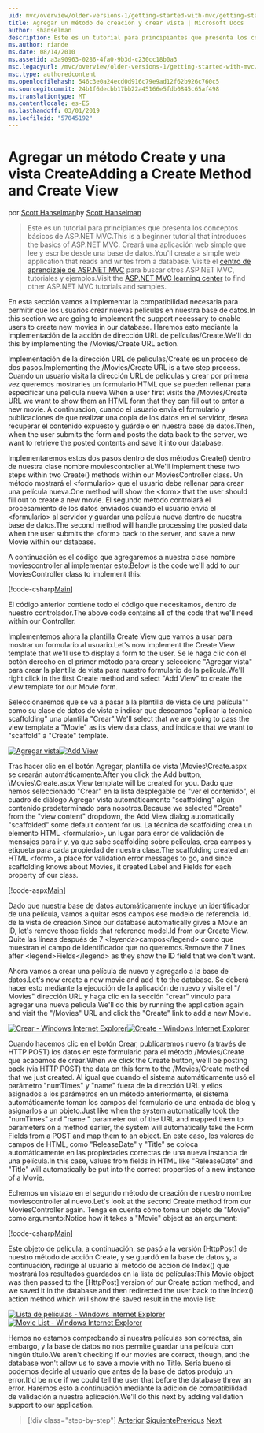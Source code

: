 ```yaml
---
uid: mvc/overview/older-versions-1/getting-started-with-mvc/getting-started-with-mvc-part6
title: Agregar un método de creación y crear vista | Microsoft Docs
author: shanselman
description: Este es un tutorial para principiantes que presenta los conceptos básicos de ASP.NET MVC. Cree una aplicación web simple que lee y escribe desde una base de datos.
ms.author: riande
ms.date: 08/14/2010
ms.assetid: a3a90963-0286-4fa0-9b3d-c230cc18b0a3
msc.legacyurl: /mvc/overview/older-versions-1/getting-started-with-mvc/getting-started-with-mvc-part6
msc.type: authoredcontent
ms.openlocfilehash: 546c3e0a24ecd0d916c79e9ad12f62b926c760c5
ms.sourcegitcommit: 24b1f6decbb17bb22a45166e5fdb0845c65af498
ms.translationtype: MT
ms.contentlocale: es-ES
ms.lasthandoff: 03/01/2019
ms.locfileid: "57045192"
---
```

<a name="adding-a-create-method-and-create-view"></a><span data-ttu-id="6d504-104">Agregar un método Create y una vista Create</span><span class="sxs-lookup"><span data-stu-id="6d504-104">Adding a Create Method and Create View</span></span>
====================
<span data-ttu-id="6d504-105">por [Scott Hanselman](https://github.com/shanselman)</span><span class="sxs-lookup"><span data-stu-id="6d504-105">by [Scott Hanselman](https://github.com/shanselman)</span></span>

> <span data-ttu-id="6d504-106">Este es un tutorial para principiantes que presenta los conceptos básicos de ASP.NET MVC.</span><span class="sxs-lookup"><span data-stu-id="6d504-106">This is a beginner tutorial that introduces the basics of ASP.NET MVC.</span></span> <span data-ttu-id="6d504-107">Creará una aplicación web simple que lee y escribe desde una base de datos.</span><span class="sxs-lookup"><span data-stu-id="6d504-107">You'll create a simple web application that reads and writes from a database.</span></span> <span data-ttu-id="6d504-108">Visite el [centro de aprendizaje de ASP.NET MVC](../../../index.md) para buscar otros ASP.NET MVC, tutoriales y ejemplos.</span><span class="sxs-lookup"><span data-stu-id="6d504-108">Visit the [ASP.NET MVC learning center](../../../index.md) to find other ASP.NET MVC tutorials and samples.</span></span>


<span data-ttu-id="6d504-109">En esta sección vamos a implementar la compatibilidad necesaria para permitir que los usuarios crear nuevas películas en nuestra base de datos.</span><span class="sxs-lookup"><span data-stu-id="6d504-109">In this section we are going to implement the support necessary to enable users to create new movies in our database.</span></span> <span data-ttu-id="6d504-110">Haremos esto mediante la implementación de la acción de dirección URL de películas/Create.</span><span class="sxs-lookup"><span data-stu-id="6d504-110">We'll do this by implementing the /Movies/Create URL action.</span></span>

<span data-ttu-id="6d504-111">Implementación de la dirección URL de películas/Create es un proceso de dos pasos.</span><span class="sxs-lookup"><span data-stu-id="6d504-111">Implementing the /Movies/Create URL is a two step process.</span></span> <span data-ttu-id="6d504-112">Cuando un usuario visita la dirección URL de películas y crear por primera vez queremos mostrarles un formulario HTML que se pueden rellenar para especificar una película nueva.</span><span class="sxs-lookup"><span data-stu-id="6d504-112">When a user first visits the /Movies/Create URL we want to show them an HTML form that they can fill out to enter a new movie.</span></span> <span data-ttu-id="6d504-113">A continuación, cuando el usuario envía el formulario y publicaciones de que realizar una copia de los datos en el servidor, desea recuperar el contenido expuesto y guárdelo en nuestra base de datos.</span><span class="sxs-lookup"><span data-stu-id="6d504-113">Then, when the user submits the form and posts the data back to the server, we want to retrieve the posted contents and save it into our database.</span></span>

<span data-ttu-id="6d504-114">Implementaremos estos dos pasos dentro de dos métodos Create() dentro de nuestra clase nombre moviescontroller al.</span><span class="sxs-lookup"><span data-stu-id="6d504-114">We'll implement these two steps within two Create() methods within our MoviesController class.</span></span> <span data-ttu-id="6d504-115">Un método mostrará el &lt;formulario&gt; que el usuario debe rellenar para crear una película nueva.</span><span class="sxs-lookup"><span data-stu-id="6d504-115">One method will show the &lt;form&gt; that the user should fill out to create a new movie.</span></span> <span data-ttu-id="6d504-116">El segundo método controlará el procesamiento de los datos enviados cuando el usuario envía el &lt;formulario&gt; al servidor y guardar una película nueva dentro de nuestra base de datos.</span><span class="sxs-lookup"><span data-stu-id="6d504-116">The second method will handle processing the posted data when the user submits the &lt;form&gt; back to the server, and save a new Movie within our database.</span></span>

<span data-ttu-id="6d504-117">A continuación es el código que agregaremos a nuestra clase nombre moviescontroller al implementar esto:</span><span class="sxs-lookup"><span data-stu-id="6d504-117">Below is the code we'll add to our MoviesController class to implement this:</span></span>

[!code-csharp[Main](getting-started-with-mvc-part6/samples/sample1.cs)]

<span data-ttu-id="6d504-118">El código anterior contiene todo el código que necesitamos, dentro de nuestro controlador.</span><span class="sxs-lookup"><span data-stu-id="6d504-118">The above code contains all of the code that we'll need within our Controller.</span></span>

<span data-ttu-id="6d504-119">Implementemos ahora la plantilla Create View que vamos a usar para mostrar un formulario al usuario.</span><span class="sxs-lookup"><span data-stu-id="6d504-119">Let's now implement the Create View template that we'll use to display a form to the user.</span></span> <span data-ttu-id="6d504-120">Se le haga clic con el botón derecho en el primer método para crear y seleccione "Agregar vista" para crear la plantilla de vista para nuestro formulario de la película.</span><span class="sxs-lookup"><span data-stu-id="6d504-120">We'll right click in the first Create method and select "Add View" to create the view template for our Movie form.</span></span>

<span data-ttu-id="6d504-121">Seleccionaremos que se va a pasar a la plantilla de vista de una película"" como su clase de datos de vista e indicar que deseamos "aplicar la técnica scaffolding" una plantilla "Crear".</span><span class="sxs-lookup"><span data-stu-id="6d504-121">We'll select that we are going to pass the view template a "Movie" as its view data class, and indicate that we want to "scaffold" a "Create" template.</span></span>

<span data-ttu-id="6d504-122">[![Agregar vista](getting-started-with-mvc-part6/_static/image2.png)](getting-started-with-mvc-part6/_static/image1.png)</span><span class="sxs-lookup"><span data-stu-id="6d504-122">[![Add View](getting-started-with-mvc-part6/_static/image2.png)](getting-started-with-mvc-part6/_static/image1.png)</span></span>

<span data-ttu-id="6d504-123">Tras hacer clic en el botón Agregar, plantilla de vista \Movies\Create.aspx se crearán automáticamente.</span><span class="sxs-lookup"><span data-stu-id="6d504-123">After you click the Add button, \Movies\Create.aspx View template will be created for you.</span></span> <span data-ttu-id="6d504-124">Dado que hemos seleccionado "Crear" en la lista desplegable de "ver el contenido", el cuadro de diálogo Agregar vista automáticamente "scaffolding" algún contenido predeterminado para nosotros.</span><span class="sxs-lookup"><span data-stu-id="6d504-124">Because we selected "Create" from the "view content" dropdown, the Add View dialog automatically "scaffolded" some default content for us.</span></span> <span data-ttu-id="6d504-125">La técnica de scaffolding crea un elemento HTML &lt;formulario&gt;, un lugar para error de validación de mensajes para ir y, ya que sabe scaffolding sobre películas, crea campos y etiqueta para cada propiedad de nuestra clase.</span><span class="sxs-lookup"><span data-stu-id="6d504-125">The scaffolding created an HTML &lt;form&gt;, a place for validation error messages to go, and since scaffolding knows about Movies, it created Label and Fields for each property of our class.</span></span>

[!code-aspx[Main](getting-started-with-mvc-part6/samples/sample2.aspx)]

<span data-ttu-id="6d504-126">Dado que nuestra base de datos automáticamente incluye un identificador de una película, vamos a quitar esos campos ese modelo de referencia. Id. de la vista de creación.</span><span class="sxs-lookup"><span data-stu-id="6d504-126">Since our database automatically gives a Movie an ID, let's remove those fields that reference model.Id from our Create View.</span></span> <span data-ttu-id="6d504-127">Quite las líneas después de 7 &lt;leyenda&gt;campos&lt;/legend&gt; como que muestran el campo de identificador que no queremos.</span><span class="sxs-lookup"><span data-stu-id="6d504-127">Remove the 7 lines after &lt;legend&gt;Fields&lt;/legend&gt; as they show the ID field that we don't want.</span></span>

<span data-ttu-id="6d504-128">Ahora vamos a crear una película de nuevo y agregarlo a la base de datos.</span><span class="sxs-lookup"><span data-stu-id="6d504-128">Let's now create a new movie and add it to the database.</span></span> <span data-ttu-id="6d504-129">Se deberá hacer esto mediante la ejecución de la aplicación de nuevo y visite el "/ Movies" dirección URL y haga clic en la sección "crear" vínculo para agregar una nueva película.</span><span class="sxs-lookup"><span data-stu-id="6d504-129">We'll do this by running the application again and visit the "/Movies" URL and click the "Create" link to add a new Movie.</span></span>

<span data-ttu-id="6d504-130">[![Crear - Windows Internet Explorer](getting-started-with-mvc-part6/_static/image4.png)](getting-started-with-mvc-part6/_static/image3.png)</span><span class="sxs-lookup"><span data-stu-id="6d504-130">[![Create - Windows Internet Explorer](getting-started-with-mvc-part6/_static/image4.png)](getting-started-with-mvc-part6/_static/image3.png)</span></span>

<span data-ttu-id="6d504-131">Cuando hacemos clic en el botón Crear, publicaremos nuevo (a través de HTTP POST) los datos en este formulario para el método /Movies/Create que acabamos de crear.</span><span class="sxs-lookup"><span data-stu-id="6d504-131">When we click the Create button, we'll be posting back (via HTTP POST) the data on this form to the /Movies/Create method that we just created.</span></span> <span data-ttu-id="6d504-132">Al igual que cuando el sistema automáticamente usó el parámetro "numTimes" y "name" fuera de la dirección URL y ellos asignados a los parámetros en un método anteriormente, el sistema automáticamente toman los campos del formulario de una entrada de blog y asignarlos a un objeto.</span><span class="sxs-lookup"><span data-stu-id="6d504-132">Just like when the system automatically took the "numTimes" and "name " parameter out of the URL and mapped them to parameters on a method earlier, the system will automatically take the Form Fields from a POST and map them to an object.</span></span> <span data-ttu-id="6d504-133">En este caso, los valores de campos de HTML, como "ReleaseDate" y "Title" se coloca automáticamente en las propiedades correctas de una nueva instancia de una película.</span><span class="sxs-lookup"><span data-stu-id="6d504-133">In this case, values from fields in HTML like "ReleaseDate" and "Title" will automatically be put into the correct properties of a new instance of a Movie.</span></span>

<span data-ttu-id="6d504-134">Echemos un vistazo en el segundo método de creación de nuestro nombre moviescontroller al nuevo.</span><span class="sxs-lookup"><span data-stu-id="6d504-134">Let's look at the second Create method from our MoviesController again.</span></span> <span data-ttu-id="6d504-135">Tenga en cuenta cómo toma un objeto de "Movie" como argumento:</span><span class="sxs-lookup"><span data-stu-id="6d504-135">Notice how it takes a "Movie" object as an argument:</span></span>

[!code-csharp[Main](getting-started-with-mvc-part6/samples/sample3.cs)]

<span data-ttu-id="6d504-136">Este objeto de película, a continuación, se pasó a la versión [HttpPost] de nuestro método de acción Create, y se guardó en la base de datos y, a continuación, redirige al usuario al método de acción de Index() que mostrará los resultados guardados en la lista de películas:</span><span class="sxs-lookup"><span data-stu-id="6d504-136">This Movie object was then passed to the [HttpPost] version of our Create action method, and we saved it in the database and then redirected the user back to the Index() action method which will show the saved result in the movie list:</span></span>

<span data-ttu-id="6d504-137">[![Lista de películas - Windows Internet Explorer](getting-started-with-mvc-part6/_static/image6.png)](getting-started-with-mvc-part6/_static/image5.png)</span><span class="sxs-lookup"><span data-stu-id="6d504-137">[![Movie List - Windows Internet Explorer](getting-started-with-mvc-part6/_static/image6.png)](getting-started-with-mvc-part6/_static/image5.png)</span></span>

<span data-ttu-id="6d504-138">Hemos no estamos comprobando si nuestra películas son correctas, sin embargo, y la base de datos no nos permite guardar una película con ningún título.</span><span class="sxs-lookup"><span data-stu-id="6d504-138">We aren't checking if our movies are correct, though, and the database won't allow us to save a movie with no Title.</span></span> <span data-ttu-id="6d504-139">Sería bueno si podemos decirle al usuario que antes de la base de datos produjo un error.</span><span class="sxs-lookup"><span data-stu-id="6d504-139">It'd be nice if we could tell the user that before the database threw an error.</span></span> <span data-ttu-id="6d504-140">Haremos esto a continuación mediante la adición de compatibilidad de validación a nuestra aplicación.</span><span class="sxs-lookup"><span data-stu-id="6d504-140">We'll do this next by adding validation support to our application.</span></span>

> [!div class="step-by-step"]
> <span data-ttu-id="6d504-141">[Anterior](getting-started-with-mvc-part5.md)
> [Siguiente](getting-started-with-mvc-part7.md)</span><span class="sxs-lookup"><span data-stu-id="6d504-141">[Previous](getting-started-with-mvc-part5.md)
[Next](getting-started-with-mvc-part7.md)</span></span>
